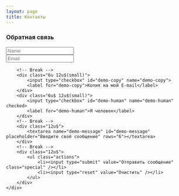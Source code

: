 ```yaml
---
layout: page
title: Контакты
---
```


<h3>Обратная связь</h3>
<form method="" action="#">
	<div class="row uniform">
		<div class="6u 12u$(xsmall)">
			<input type="text" name="demo-name" id="demo-name" value="" placeholder="Name" />
		</div>
		<div class="6u$ 12u$(xsmall)">
			<input type="email" name="demo-email" id="demo-email" value="" placeholder="Email" />
		</div>

		<!-- Break -->
		<div class="6u 12u$(small)">
			<input type="checkbox" id="demo-copy" name="demo-copy">
			<label for="demo-copy">Копия на мой E-mail</label>
		</div>
		<div class="6u$ 12u$(small)">
			<input type="checkbox" id="demo-human" name="demo-human" checked>
			<label for="demo-human">Я человек</label>
		</div>
		<!-- Break -->
		<div class="12u$">
			<textarea name="demo-message" id="demo-message" placeholder="Введите своё сообщение" rows="6"></textarea>
		</div>
		<!-- Break -->
		<div class="12u$">
			<ul class="actions">
				<li><input type="submit" value="Отправить сообщение" class="special" /></li>
				<li><input type="reset" value="Очистить" /></li>
			</ul>
		</div>
	</div>
</form>
